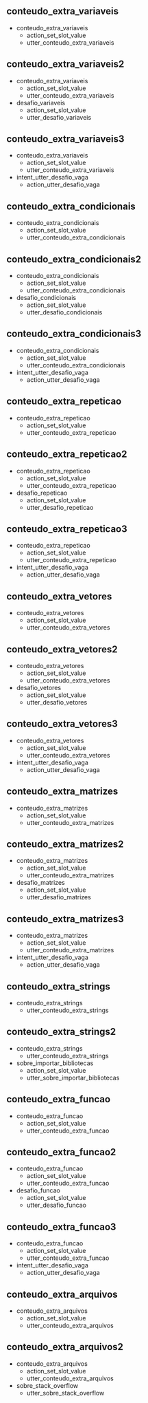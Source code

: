 ## conteudo_extra_variaveis
* conteudo_extra_variaveis
    - action_set_slot_value
    - utter_conteudo_extra_variaveis

## conteudo_extra_variaveis2
* conteudo_extra_variaveis
    - action_set_slot_value
    - utter_conteudo_extra_variaveis
* desafio_variaveis
    - action_set_slot_value
    - utter_desafio_variaveis

## conteudo_extra_variaveis3
* conteudo_extra_variaveis
    - action_set_slot_value
    - utter_conteudo_extra_variaveis
* intent_utter_desafio_vaga
    - action_utter_desafio_vaga


## conteudo_extra_condicionais
* conteudo_extra_condicionais
    - action_set_slot_value
    - utter_conteudo_extra_condicionais

## conteudo_extra_condicionais2
* conteudo_extra_condicionais
    - action_set_slot_value
    - utter_conteudo_extra_condicionais
* desafio_condicionais
    - action_set_slot_value
    - utter_desafio_condicionais

## conteudo_extra_condicionais3
* conteudo_extra_condicionais
    - action_set_slot_value
    - utter_conteudo_extra_condicionais
* intent_utter_desafio_vaga
    - action_utter_desafio_vaga


## conteudo_extra_repeticao
* conteudo_extra_repeticao
    - action_set_slot_value
    - utter_conteudo_extra_repeticao

## conteudo_extra_repeticao2
* conteudo_extra_repeticao
    - action_set_slot_value
    - utter_conteudo_extra_repeticao
* desafio_repeticao
    - action_set_slot_value
    - utter_desafio_repeticao

## conteudo_extra_repeticao3
* conteudo_extra_repeticao
    - action_set_slot_value
    - utter_conteudo_extra_repeticao
* intent_utter_desafio_vaga
    - action_utter_desafio_vaga


## conteudo_extra_vetores
* conteudo_extra_vetores
    - action_set_slot_value
    - utter_conteudo_extra_vetores

## conteudo_extra_vetores2
* conteudo_extra_vetores
    - action_set_slot_value
    - utter_conteudo_extra_vetores
* desafio_vetores
    - action_set_slot_value
    - utter_desafio_vetores

## conteudo_extra_vetores3
* conteudo_extra_vetores
    - action_set_slot_value
    - utter_conteudo_extra_vetores
* intent_utter_desafio_vaga
    - action_utter_desafio_vaga


## conteudo_extra_matrizes
* conteudo_extra_matrizes
    - action_set_slot_value
    - utter_conteudo_extra_matrizes

## conteudo_extra_matrizes2
* conteudo_extra_matrizes
    - action_set_slot_value
    - utter_conteudo_extra_matrizes
* desafio_matrizes
    - action_set_slot_value
    - utter_desafio_matrizes

## conteudo_extra_matrizes3
* conteudo_extra_matrizes
    - action_set_slot_value
    - utter_conteudo_extra_matrizes
* intent_utter_desafio_vaga
    - action_utter_desafio_vaga
   

## conteudo_extra_strings
* conteudo_extra_strings
    - utter_conteudo_extra_strings

## conteudo_extra_strings2
* conteudo_extra_strings
    - utter_conteudo_extra_strings
* sobre_importar_bibliotecas
    - action_set_slot_value
    - utter_sobre_importar_bibliotecas


## conteudo_extra_funcao
* conteudo_extra_funcao
    - action_set_slot_value
    - utter_conteudo_extra_funcao

## conteudo_extra_funcao2
* conteudo_extra_funcao
    - action_set_slot_value
    - utter_conteudo_extra_funcao
* desafio_funcao
    - action_set_slot_value
    - utter_desafio_funcao

## conteudo_extra_funcao3
* conteudo_extra_funcao
    - action_set_slot_value
    - utter_conteudo_extra_funcao
* intent_utter_desafio_vaga
    - action_utter_desafio_vaga


## conteudo_extra_arquivos
* conteudo_extra_arquivos
    - action_set_slot_value
    - utter_conteudo_extra_arquivos

## conteudo_extra_arquivos2
* conteudo_extra_arquivos
    - action_set_slot_value
    - utter_conteudo_extra_arquivos
* sobre_stack_overflow
    - utter_sobre_stack_overflow
